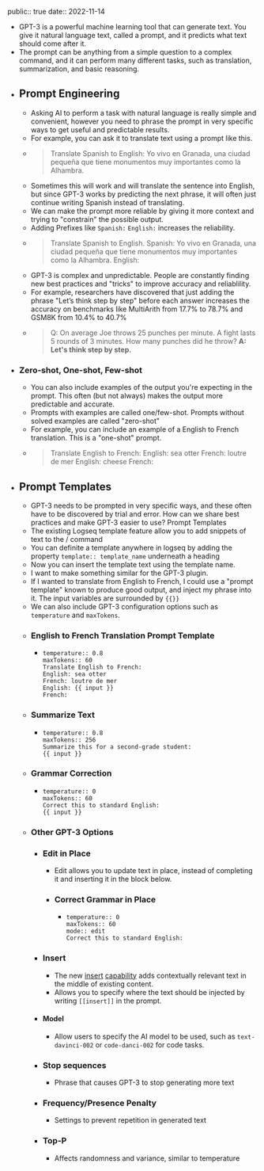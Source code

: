 public:: true
date:: 2022-11-14

- GPT-3 is a powerful machine learning tool that can generate text. You give it natural language text, called a prompt, and it predicts what text should come after it.
- The prompt can be anything from a simple question to a complex command, and it can perform many different tasks, such as translation, summarization, and basic reasoning.
- ## Prompt Engineering
	- Asking AI to perform a task with natural language is really simple and convenient, however you need to phrase the prompt in very specific ways to get useful and predictable results.
	- For example, you can ask it to translate text using a prompt like this.
	- >Translate Spanish to English:
	  Yo vivo en Granada, una ciudad pequeña que tiene monumentos muy importantes como la Alhambra.
	- Sometimes this will work and will translate the sentence into English, but since GPT-3 works by predicting the next phrase, it will often just continue writing Spanish instead of translating.
	- We can make the prompt more reliable by giving it more context and trying to "constrain" the possible output.
	- Adding Prefixes like `Spanish:` `English:` increases the reliability.
	- >Translate Spanish to English.
	  Spanish: Yo vivo en Granada, una ciudad pequeña que tiene monumentos muy importantes como la Alhambra.
	  English:
	- GPT-3 is complex and unpredictable. People are constantly finding new best practices and "tricks" to improve accuracy and reliablility.
	- For example, researchers have discovered that just adding the phrase "Let’s think step by step"  before each answer increases the accuracy on benchmarks like MultiArith from 17.7% to 78.7% and GSM8K from 10.4% to 40.7%
	- > Q: On average Joe throws 25 punches per
	  minute. A fight lasts 5 rounds of 3 minutes. How
	  many punches did he throw?
	  **A: Let's think step by step.**
- ### Zero-shot, One-shot, Few-shot
	- You can also include examples of the output you're expecting in the prompt. This often (but not always) makes the output more predictable and accurate.
	- Prompts with examples are called one/few-shot. Prompts without solved examples are called "zero-shot"
	- For example, you can include an example of a English to French translation. This is a "one-shot" prompt.
	- > Translate English to French:
	  English: sea otter
	  French: loutre de mer
	  English: cheese
	  French:
- ## Prompt Templates
	- GPT-3 needs to be prompted in very specific ways, and these often have to be discovered by trial and error. How can we share best practices and make GPT-3 easier to use? Prompt Templates
	- The existing Logseq template feature allow you to add snippets of text to the / command
	- You can definite a template anywhere in logseq by adding the property `template:: template_name` underneath a heading
	- Now you can insert the template text using the template name.
	- I want to make something similar for the GPT-3 plugin.
	- If I wanted to translate from English to French, I could use a "prompt template" known to produce good output, and inject my phrase into it. The input variables are surrounded by `{{}}`
	- We can also include GPT-3 configuration options such as `temperature` and `maxTokens`.
	- ### English to French Translation Prompt Template
		- ```
		  temperature:: 0.8
		  maxTokens:: 60
		  Translate English to French:
		  English: sea otter
		  French: loutre de mer
		  English: {{ input }}
		  French:
		  ```
	- ### Summarize Text
		- ```
		  temperature:: 0.8
		  maxTokens:: 256
		  Summarize this for a second-grade student:
		  {{ input }}
		  ```
	- ### Grammar Correction
		- ```
		  temperature:: 0
		  maxTokens:: 60
		  Correct this to standard English:
		  {{ input }}
		  ```
	- ### Other GPT-3 Options
		- ### Edit in Place
			- Edit allows you to update text in place, instead of completing it and inserting it in the block below.
			- ### Correct Grammar in Place
				- ```
				  temperature:: 0
				  maxTokens:: 60
				  mode:: edit
				  Correct this to standard English:
				  ```
		- ### Insert
			- The new [insert](https://beta.openai.com/docs/guides/completion/inserting-text) [capability](https://beta.openai.com/docs/guides/code/inserting-code) adds contextually relevant text in the middle of existing content.
			- Allows you to specify where the text should be injected by writing `[[insert]]` in the prompt.
		- #### Model
			- Allow users to specify the AI model to be used, such as `text-davinci-002` or `code-danci-002` for code tasks.
		- ### Stop sequences
			- Phrase that causes GPT-3 to stop generating more text
		- ### Frequency/Presence Penalty
			- Settings to prevent repetition in generated text
		- ### Top-P
			- Affects randomness and variance, similar to temperature